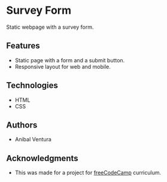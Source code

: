 # Survey Form

Static webpage with a survey form.

## Features

- Static page with a form and a submit button.
- Responsive layout for web and mobile.

## Technologies

- HTML
- CSS

## Authors

- Anibal Ventura

## Acknowledgments

- This was made for a project for [freeCodeCamp](https://www.freecodecamp.org/) curriculum.